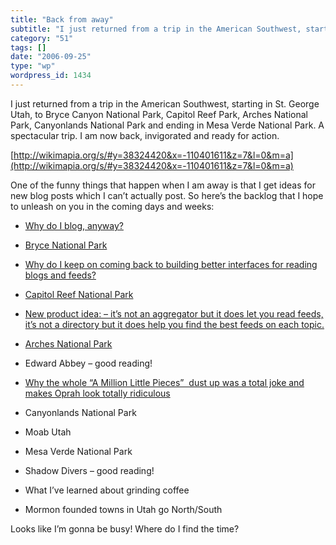 ```yaml
---
title: "Back from away"
subtitle: "I just returned from a trip in the American Southwest, starting in St. George Utah, to Bryce Canyon ..."
category: "51"
tags: []
date: "2006-09-25"
type: "wp"
wordpress_id: 1434
---
```

I just returned from a trip in the American Southwest, starting in St. George Utah, to Bryce Canyon National Park, Capitol Reef Park, Arches National Park, Canyonlands National Park and ending in Mesa Verde National Park. A spectacular trip. I am now back, invigorated and ready for action.

[http://wikimapia.org/s/#y=38324420&x=-110401611&z=7&l=0&m=a](http://wikimapia.org/s/#y=38324420&x=-110401611&z=7&l=0&m=a)

One of the funny things that happen when I am away is that I get ideas for new blog posts which I can’t actually post. So here’s the backlog that I hope to unleash on you in the coming days and weeks:

- [Why do I blog, anyway?](/weblogs/archives/001336.php)

- [Bryce National Park](/weblogs/archives/001335.php)

- [Why do I keep on coming back to building better interfaces for reading blogs and feeds?](/weblogs/archives/001346.php)

- [Capitol Reef National Park](/weblogs/archives/001338.php)

- [New product idea: – it’s not an aggregator but it does let you read feeds, it’s not a directory but it does help you find the best feeds on each topic.](/weblogs/archives/001350.php)

- [Arches National Park](/weblogs/archives/001353.php)

- Edward Abbey – good reading!

- [Why the whole “A Million Little Pieces”  dust up was a total joke and makes Oprah look totally ridiculous](/weblogs/archives/001339.php)

- Canyonlands National Park

- Moab Utah

- Mesa Verde National Park

- Shadow Divers – good reading!

- What I’ve learned about grinding coffee

- Mormon founded towns in Utah go North/South

Looks like I’m gonna be busy! Where do I find the time?